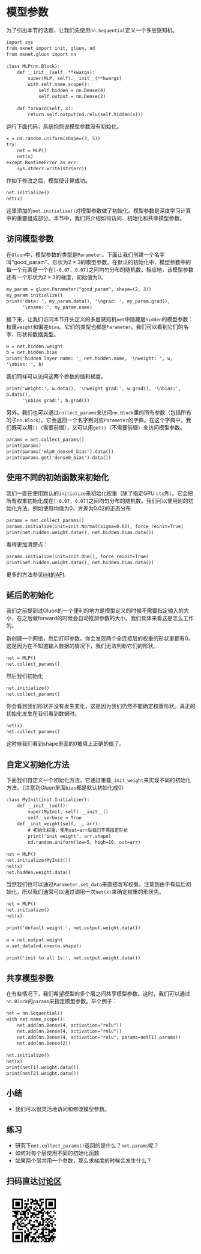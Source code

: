 # 模型参数

为了引出本节的话题，让我们先使用`nn.Sequential`定义一个多层感知机。

```{.python .input  n=46}
import sys
from mxnet import init, gluon, nd
from mxnet.gluon import nn

class MLP(nn.Block):
    def __init__(self, **kwargs):
        super(MLP, self).__init__(**kwargs)
        with self.name_scope():
            self.hidden = nn.Dense(4)
            self.output = nn.Dense(2)

    def forward(self, x):
        return self.output(nd.relu(self.hidden(x)))
```

运行下面代码，系统抱怨说模型参数没有初始化。

```{.python .input  n=33}
x = nd.random.uniform(shape=(3, 5))
try:
    net = MLP()
    net(x)
except RuntimeError as err:
    sys.stderr.write(str(err))
```

作如下修改之后，模型便计算成功。

```{.python .input  n=34}
net.initialize()
net(x)
```

这里添加的`net.initialize()`对模型参数做了初始化。模型参数是深度学习计算中的重要组成部分。本节中，我们将介绍如何访问、初始化和共享模型参数。

## 访问模型参数

在`Gluon`中，模型参数的类型是`Parameter`。下面让我们创建一个名字叫“good_param”、形状为$2 \times 3$的模型参数。在默认的初始化中，模型参数中的每一个元素是一个在`[-0.07, 0.07]`之间均匀分布的随机数。相应地，该模型参数还有一个形状为$2 \times 3$的梯度，初始值为0。

```{.python .input}
my_param = gluon.Parameter("good_param", shape=(2, 3))
my_param.initialize()
print('data: ', my_param.data(), '\ngrad: ', my_param.grad(),
      '\nname: ', my_param.name)
```

接下来，让我们访问本节开头定义的多层感知机`net`中隐藏层`hidden`的模型参数：权重`weight`和偏差`bias`。它们的类型也都是`Parameter`。我们可以看到它们的名字、形状和数据类型。

```{.python .input  n=35}
w = net.hidden.weight
b = net.hidden.bias
print('hidden layer name: ', net.hidden.name, '\nweight: ', w, '\nbias: ', b)
```

我们同样可以访问这两个参数的值和梯度。

```{.python .input  n=43}
print('weight:', w.data(), '\nweight grad:', w.grad(), '\nbias:', b.data(),
      '\nbias grad:', b.grad())
```

另外，我们也可以通过`collect_params`来访问`nn.Block`里的所有参数（包括所有的子`nn.Block`）。它会返回一个名字到对应`Parameter`的字典。在这个字典中，我们既可以用`[]`（需要前缀），又可以用`get()`（不需要前缀）来访问模型参数。

```{.python .input  n=7}
params = net.collect_params()
print(params)
print(params['mlp0_dense0_bias'].data())
print(params.get('dense0_bias').data())
```

## 使用不同的初始函数来初始化

我们一直在使用默认的`initialize`来初始化权重（除了指定GPU `ctx`外）。它会把所有权重初始化成在`[-0.07, 0.07]`之间均匀分布的随机数。我们可以使用别的初始化方法。例如使用均值为0，方差为0.02的正态分布

```{.python .input}
params = net.collect_params()
params.initialize(init=init.Normal(sigma=0.02), force_reinit=True)
print(net.hidden.weight.data(), net.hidden.bias.data())
```

看得更加清楚点：

```{.python .input}
params.initialize(init=init.One(), force_reinit=True)
print(net.hidden.weight.data(), net.hidden.bias.data())
```

更多的方法参见[init的API](https://mxnet.incubator.apache.org/api/python/optimization.html#the-mxnet-initializer-package). 

## 延后的初始化

我们之前提到过Gluon的一个便利的地方是模型定义的时候不需要指定输入的大小，在之后做forward的时候会自动推测参数的大小。我们具体来看这是怎么工作的。

新创建一个网络，然后打印参数。你会发现两个全连接层的权重的形状里都有0。 这是因为在不知道输入数据的情况下，我们无法判断它们的形状。

```{.python .input}
net = MLP()
net.collect_params()
```

然后我们初始化

```{.python .input}
net.initialize()
net.collect_params()
```

你会看到我们形状并没有发生变化，这是因为我们仍然不能确定权重形状。真正的初始化发生在我们看到数据时。

```{.python .input}
net(x)
net.collect_params()
```

这时候我们看到shape里面的0被填上正确的值了。



## 自定义初始化方法

下面我们自定义一个初始化方法。它通过重载`_init_weight`来实现不同的初始化方法。（注意到Gluon里面`bias`都是默认初始化成0）

```{.python .input}
class MyInit(init.Initializer):
    def __init__(self):
        super(MyInit, self).__init__()
        self._verbose = True
    def _init_weight(self, _, arr):
        # 初始化权重，使用out=arr后我们不需指定形状
        print('init weight', arr.shape)
        nd.random.uniform(low=5, high=10, out=arr)

net = MLP()
net.initialize(MyInit())
net(x)
net.hidden.weight.data()
```

当然我们也可以通过`Parameter.set_data`来直接改写权重。注意到由于有延后初始化，所以我们通常可以通过调用一次`net(x)`来确定权重的形状先。

```{.python .input}
net = MLP()
net.initialize()
net(x)

print('default weight:', net.output.weight.data())

w = net.output.weight
w.set_data(nd.ones(w.shape))

print('init to all 1s:', net.output.weight.data())
```

## 共享模型参数

在有些情况下，我们希望模型的多个层之间共享模型参数。这时，我们可以通过`nn.Block`的`params`来指定模型参数。举个例子：

```{.python .input}
net = nn.Sequential()
with net.name_scope():
    net.add(nn.Dense(4, activation="relu"))
    net.add(nn.Dense(4, activation="relu"))
    net.add(nn.Dense(4, activation="relu", params=net[1].params))
    net.add(nn.Dense(2))

net.initialize()
net(x)
print(net[1].weight.data())
print(net[2].weight.data())
```

## 小结

* 我们可以很灵活地访问和修改模型参数。

## 练习

* 研究下`net.collect_params()`返回的是什么？`net.params`呢？
* 如何对每个层使用不同的初始化函数
* 如果两个层共用一个参数，那么求梯度的时候会发生什么？

## 扫码直达[讨论区](https://discuss.gluon.ai/t/topic/987)

![](../img/qr_parameters.svg)
